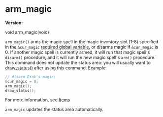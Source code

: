# arm_magic

**Version:** <VersionInfo dink="" standalone />&nbsp;<VersionInfo freedink="" standalone />&nbsp;<VersionInfo dinkhd="" standalone />&nbsp;<VersionInfo yedink="" standalone />

<Prototype>void arm_magic(void)</Prototype>

`arm_magic()` arms the magic spell in the magic inventory slot (1-8) specified in the `&cur_magic` [required global variable](../guide/variables.md#required-global-variables), or disarms magic if `&cur_magic` is 0. If another magic spell is currently armed, it will run that magic spell's `disarm()` procedure, and it will run the new magic spell's `arm()` procedure. This command does not update the status area: you will usually want to [draw_status()](./draw-status.md) after using this command. Example:

```c
// disarm Dink's magic:
&cur_magic = 0;
arm_magic();
draw_status();
```

For more information, see [Items](../guide/items.md)

<VersionInfo dinkhd="">

`arm_magic` updates the status area automatically.

</VersionInfo>

